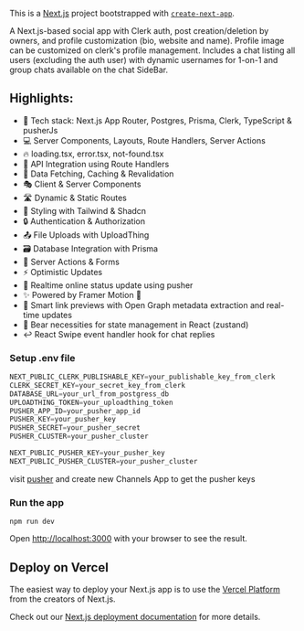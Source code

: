 This is a [Next.js](https://nextjs.org) project bootstrapped with [`create-next-app`](https://nextjs.org/docs/app/api-reference/cli/create-next-app).

A Next.js-based social app with Clerk auth, post creation/deletion by owners, and profile customization (bio, website and name). Profile image can be customized on clerk's profile management. Includes a chat listing all users (excluding the auth user) with dynamic usernames for 1-on-1 and group chats available on the chat SideBar. 

## Highlights:

- 🚀 Tech stack: Next.js App Router, Postgres, Prisma, Clerk, TypeScript & pusherJs
- 💻 Server Components, Layouts, Route Handlers, Server Actions
- 🔥 loading.tsx, error.tsx, not-found.tsx
- 📡 API Integration using Route Handlers
- 🔄 Data Fetching, Caching & Revalidation
- 🎭 Client & Server Components
- 🛣️ Dynamic & Static Routes
- 🎨 Styling with Tailwind & Shadcn
- 🔒 Authentication & Authorization
- 📤 File Uploads with UploadThing
- 🗃️ Database Integration with Prisma
- 🚀 Server Actions & Forms
- ⚡ Optimistic Updates
- 💫 Realtime online status update using pusher
- ✨ Powered by Framer Motion 💫
- 🔗 Smart link previews with Open Graph metadata extraction and real-time updates
- 🐻 Bear necessities for state management in React (zustand)
- ↩️ React Swipe event handler hook for chat replies

### Setup .env file

```js
NEXT_PUBLIC_CLERK_PUBLISHABLE_KEY=your_publishable_key_from_clerk
CLERK_SECRET_KEY=your_secret_key_from_clerk
DATABASE_URL=your_url_from_postgress_db
UPLOADTHING_TOKEN=your_uploadthing_token
PUSHER_APP_ID=your_pusher_app_id
PUSHER_KEY=your_pusher_key
PUSHER_SECRET=your_pusher_secret
PUSHER_CLUSTER=your_pusher_cluster

NEXT_PUBLIC_PUSHER_KEY=your_pusher_key
NEXT_PUBLIC_PUSHER_CLUSTER=your_pusher_cluster
```

visit [pusher](https://pusher.com) and create new Channels App to get the pusher keys

### Run the app

```shell
npm run dev
```
Open [http://localhost:3000](http://localhost:3000) with your browser to see the result.


## Deploy on Vercel

The easiest way to deploy your Next.js app is to use the [Vercel Platform](https://vercel.com/new?utm_medium=default-template&filter=next.js&utm_source=create-next-app&utm_campaign=create-next-app-readme) from the creators of Next.js.

Check out our [Next.js deployment documentation](https://nextjs.org/docs/app/building-your-application/deploying) for more details.

